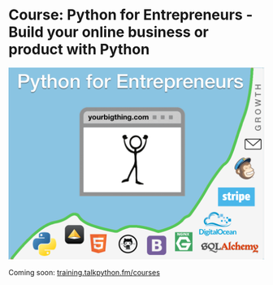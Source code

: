 # Course: Python for Entrepreneurs - Build your online business or product with Python

![image](readm_resources/python-for-entrepreneurs.png)

Coming soon: [training.talkpython.fm/courses](https://training.talkpython.fm/courses/all)

